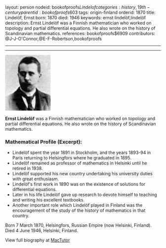 layout: person
nodeid: bookofproofs$Lindelof
categories: history,19th-century
parentid: bookofproofs$603
tags: origin-finland
orderid: 1870
title: Lindelöf, Ernst
born: 1870
died: 1946
keywords: ernst lindelöf,lindelöf
description: Ernst Lindelöf was a Finnish mathematician who worked on topology and partial differential equations. He also wrote on the history of Scandinavian mathematics.
references: bookofproofs$6909
contributors: @J-J-O'Connor,@E-F-Robertson,bookofproofs

---



---

![Lindelof.jpg](https://github.com/bookofproofs/bookofproofs.github.io/blob/main/_sources/_assets/images/portraits/Lindelof.jpg?raw=true)

**Ernst Lindelöf** was a Finnish mathematician who worked on topology and partial differential equations. He also wrote on the history of Scandinavian mathematics.

### Mathematical Profile (Excerpt):
* Lindelöf spent the year 1891 in Stockholm, and the years 1893-94 in Paris returning to Helsingfors where he graduated in 1895.
* Lindelöf remained as professor of mathematics in Helsinki until he retired in 1938.
* Lindelöf supported his new country undertaking his university duties with great enthusiasm.
* Lindelöf's first work in 1890 was on the existence of solutions for differential equations.
* Later in his life Lindelöf gave up research to devote himself to teaching and writing his excellent textbooks.
* Another important role which Lindelöf played in Finland was the encouragement of the study of the history of mathematics in that country.

Born 7 March 1870, Helsingfors, Russian Empire (now Helsinki, Finland). Died 4 June 1946, Helsinki, Finland.

View full biography at [MacTutor](https://mathshistory.st-andrews.ac.uk/Biographies/Lindelof/)
